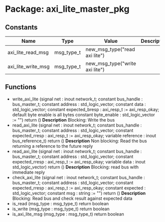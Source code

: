 # Package: axi_lite_master_pkg
## Constants
| Name               | Type       | Value                           | Description |
| ------------------ | ---------- | ------------------------------- | ----------- |
| axi_lite_read_msg  | msg_type_t |  new_msg_type("read axi lite")  |             |
| axi_lite_write_msg | msg_type_t |  new_msg_type("write axi lite") |             |
## Functions
- write_axi_lite <font id="function_arguments">(signal net : inout network_t;                           constant bus_handle : bus_master_t;
                           constant address : std_logic_vector;
                           constant data : std_logic_vector;
                           constant expected_bresp : axi_resp_t := axi_resp_okay;
                            default byte enable is all bytes
                           constant byte_enable : std_logic_vector := "")</font> <font id="function_return">return ()</font>
**Description**
Blocking: Write the bus
- read_axi_lite <font id="function_arguments">(signal net : inout network_t;                          constant bus_handle : bus_master_t;
                          constant address : std_logic_vector;
                          constant expected_rresp : axi_resp_t := axi_resp_okay;
                          variable reference : inout bus_reference_t)</font> <font id="function_return">return ()</font>
**Description**
Non blocking: Read the bus returning a reference to the future reply
- read_axi_lite <font id="function_arguments">(signal net : inout network_t;                          constant bus_handle : bus_master_t;
                          constant address : std_logic_vector;
                          constant expected_rresp : axi_resp_t := axi_resp_okay;
                          variable data : inout std_logic_vector)</font> <font id="function_return">return ()</font>
**Description**
Blocking: read bus with immediate reply
- check_axi_lite <font id="function_arguments">(signal net : inout network_t;                           constant bus_handle : bus_master_t;
                           constant address : std_logic_vector;
                           constant expected_rresp : axi_resp_t := axi_resp_okay;
                           constant expected : std_logic_vector;
                           constant msg : string := "")</font> <font id="function_return">return ()</font>
**Description**
Blocking: Read bus and check result against expected data
- is_read <font id="function_arguments">(msg_type : msg_type_t)</font> <font id="function_return">return boolean</font>
- is_write <font id="function_arguments">(msg_type : msg_type_t)</font> <font id="function_return">return boolean</font>
- is_axi_lite_msg <font id="function_arguments">(msg_type : msg_type_t)</font> <font id="function_return">return boolean</font>
